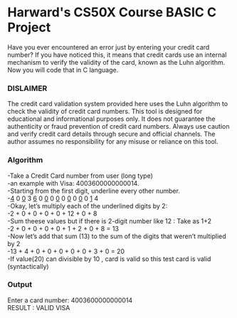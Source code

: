 # Harward's CS50X Course BASIC C Project
Have you ever encountered an error just by entering your credit card number? If you have noticed this, it means that credit cards use an internal mechanism to verify the validity of the card, known as the Luhn algorithm. Now you will code that in C language.
 <h3> DISLAIMER </h3> 
 The credit card validation system provided here uses the Luhn algorithm to check the validity of credit card numbers. This tool is designed for educational and informational purposes only. It does not guarantee the authenticity or fraud prevention of credit card numbers. Always use caution and verify credit card details through secure and official channels. The author assumes no responsibility for any misuse or reliance on this tool.
 
<h3>Algorithm</h3> 
-Take a Credit Card number from user (long type)<br>
-an example with Visa: 4003600000000014. <br>
-Starting from the first digit, underline every other number.<br>
-<u>4</u> 0 <u>0</u> 3 <u>6</u> 0 <u>0</u> 0 <u>0</u> 0 <u>0</u> 0 <u>0</u> 0 <u>1</u> 4<br>
-Okay, let’s multiply each of the underlined digits by 2: <br>
-2 + 0 + 0 + 0 + 0 + 12 + 0 + 8 <br>
-Sum theese values but if there is 2-digit number like 12 : Take as 1+2 <br>
-2 + 0 + 0 + 0 + 0 + 1 + 2 + 0 + 8 = 13 <br>
-Now let’s add that sum (13) to the sum of the digits that weren’t multiplied by 2  <br>
-13 + 4 + 0 + 0 + 0 + 0 + 0 + 3 + 0 = 20 <br>
-If value(20) can divisible by 10 , card is valid so this test card is  valid (syntactically)
 <br>
 <h3> Output </h3> 
Enter a card number: 4003600000000014  <br>
RESULT : VALID VISA
<br>


